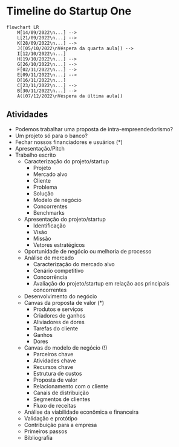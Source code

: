 # Timeline do Startup One

```mermaid
flowchart LR
    M[14/09/2022\n...] -->
    L[21/09/2022\n...] -->
    K[28/09/2022\n...] -->
    J([05/10/2022\nVéspera da quarta aula]) -->
    I[12/10/2022\n...]
    H[19/10/2022\n...] -->
    G[26/10/2022\n...] -->
    F[02/11/2022\n...] -->
    E[09/11/2022\n...] -->
    D[16/11/2022\n...]
    C[23/11/2022\n...] -->
    B[30/11/2022\n...] -->
    A([07/12/2022\nVéspera da última aula])
```

## Atividades
- Podemos trabalhar uma proposta de intra-empreendedorismo?
- Um projeto só para o banco?
- Fechar nossos financiadores e usuários (*)
- Apresentação/Pitch
- Trabalho escrito
    - Caracterização do projeto/startup
        - Projeto
        - Mercado alvo
        - Cliente
        - Problema
        - Solução
        - Modelo de negócio
        - Concorrentes
        - Benchmarks
    - Apresentação do projeto/startup
        - Identificação
        - Visão
        - Missão
        - Vetores estratégicos
    - Oportunidade de negócio ou melhoria de processo
    - Análise de mercado
        - Caracterização do mercado alvo
        - Cenário competitivo
        - Concorrência
        - Avaliação do projeto/startup em relação aos principais concorrentes
    - Desenvolvimento do negócio
    - Canvas da proposta de valor (*)
        - Produtos e serviços
        - Criadores de ganhos
        - Aliviadores de dores
        - Tarefas do cliente
        - Ganhos
        - Dores
    - Canvas do modelo de negócio (!)
        - Parceiros chave
        - Atividades chave
        - Recursos chave
        - Estrutura de custos
        - Proposta de valor
        - Relacionamento com o cliente
        - Canais de distribuição
        - Segmentos de clientes
        - Fluxo de receitas
    - Análise da viabilidade econômica e financeira
    - Validação e protótipo
    - Contribuição para a empresa
    - Primeiros passos
    - Bibliografia
